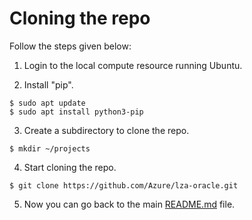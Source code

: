 # Cloning the repo


Follow the steps given below:

1. Login to the local compute resource running Ubuntu.

2. Install "pip".
```
$ sudo apt update
$ sudo apt install python3-pip
```

3. Create a subdirectory to clone the repo.
```
$ mkdir ~/projects
```

4. Start cloning the repo.
```
$ git clone https://github.com/Azure/lza-oracle.git
```

5. Now you can go back to the main [README.md](../../README.md) file.
